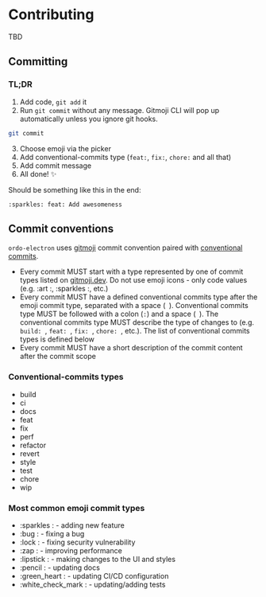 # Contributing

TBD

## Committing

### TL;DR

1. Add code, `git add` it
2. Run `git commit` without any message. Gitmoji CLI will pop up automatically unless you ignore git
   hooks.

```sh
git commit
```

3. Choose emoji via the picker
4. Add conventional-commits type (`feat:`, `fix:`, `chore:` and all that)
5. Add commit message
6. All done! :sparkles:

Should be something like this in the end:

`:sparkles: feat: Add awesomeness`

## Commit conventions

`ordo-electron` uses [gitmoji](https://gitmoji.dev) commit convention paired with
[conventional commits](https://www.conventionalcommits.org/en/v1.0.0/).

- Every commit MUST start with a type represented by one of commit types listed on
  [gitmoji.dev](https://gitmoji.dev/). Do not use emoji icons - only code values (e.g. :art :,
  :sparkles :, etc.)
- Every commit MUST have a defined conventional commits type after the emoji commit type, separated
  with a space (` `). Conventional commits type MUST be followed with a colon (`:`) and a space
  (` `). The conventional commits type MUST describe the type of changes to (e.g. `build: `,
  `feat: `, `fix: `, `chore: `, etc.). The list of conventional commits types is defined below
- Every commit MUST have a short description of the commit content after the commit scope

### Conventional-commits types

- build
- ci
- docs
- feat
- fix
- perf
- refactor
- revert
- style
- test
- chore
- wip

### Most common emoji commit types

- :sparkles : - adding new feature
- :bug : - fixing a bug
- :lock : - fixing security vulnerability
- :zap : - improving performance
- :lipstick : - making changes to the UI and styles
- :pencil : - updating docs
- :green_heart : - updating CI/CD configuration
- :white_check_mark : - updating/adding tests

<!-- E.g. https://github.com/opengovernment/opengovernment/blob/master/CONTRIBUTING.md or https://github.com/github/docs/blob/main/CONTRIBUTING.md -->
